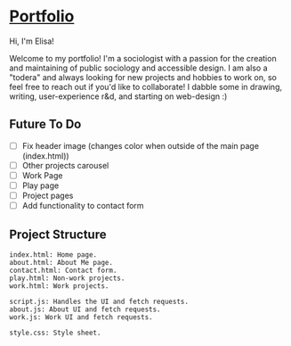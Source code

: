 # [Portfolio](https://elisacarrascolanusse.github.io/Portfolio/)

Hi, I'm Elisa!

Welcome to my portfolio! I'm a sociologist with a passion for the creation and maintaining of public sociology and accessible design. I am also a "todera" and always looking for new projects and hobbies to work on, so feel free to reach out if you'd like to collaborate! I dabble some in drawing, writing, user-experience r&d, and starting on web-design :)

## Future To Do

- [ ] Fix header image (changes color when outside of the main page (index.html))
- [ ] Other projects carousel
- [ ] Work Page
- [ ] Play page
- [ ] Project pages
- [ ] Add functionality to contact form

## Project Structure

    index.html: Home page.
    about.html: About Me page.
    contact.html: Contact form.
    play.html: Non-work projects.
    work.html: Work projects.

    script.js: Handles the UI and fetch requests.
    about.js: About UI and fetch requests.
    work.js: Work UI and fetch requests.

    style.css: Style sheet.
